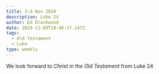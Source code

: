 ```yaml
---
title: 3-9 Nov 2024
description: Luke 24
author: Ed Blackwood
date: 2024-11-03T18:46:17.147Z
tags:
  - Old Testament
  - Luke
type: weekly
---
```

We look forward to *Christ in the Old Testament* from Luke 24